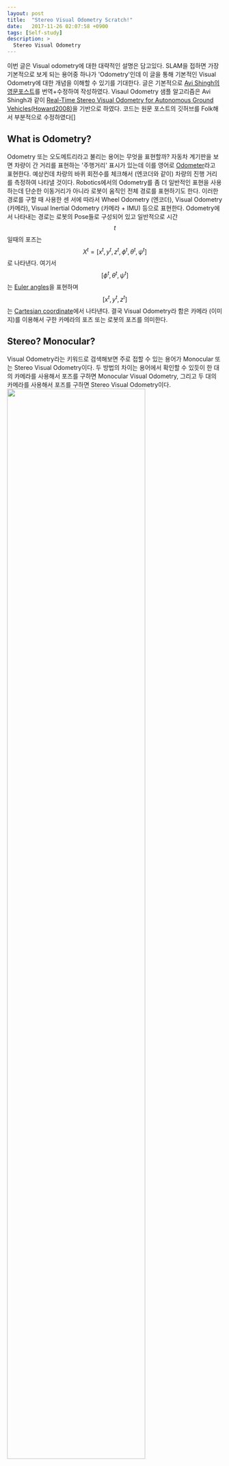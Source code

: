 ```yaml
---
layout: post
title:  "Stereo Visual Odometry Scratch!"
date:   2017-11-26 02:07:58 +0900
tags: [Self-study]
description: >
  Stereo Visual Odometry
---
```


이번 글은 Visual odometry에 대한 대략적인 설명은 담고있다. SLAM을 접하면 가장 기본적으로 보게 되는 용어중 하나가 'Odometry'인데 이 글을 통해 기본적인 Visual Odometry에 대한 개념을 이해할 수 있기를 기대한다. 글은 기본적으로 [Avi Shingh의 영문포스트](https://avisingh599.github.io/vision/visual-odometry-full/)를 번역+수정하여 작성하였다. Visaul Odometry 샘플 알고리즘은 Avi Shingh과 같이 [Real-Time Stereo Visual Odometry for Autonomous Ground Vehicles(Howard2008)](https://www-robotics.jpl.nasa.gov/publications/Andrew_Howard/howard_iros08_visodom.pdf)을 기반으로 하였다. 코드는 원문 포스트의 깃허브를 Folk해서 부분적으로 수정하였다[]


## What is Odometry?
Odometry 또는 오도메트리라고 불리는 용어는 무엇을 표현할까? 자동차 계기판을 보면 차량이 간 거리를 표현하는 '주행거리' 표시가 있는데 이를 영어로 [Odometer](https://en.wikipedia.org/wiki/Odometer)라고 표현한다. 예상컨데 차량의 바퀴 회전수를 체크해서 (엔코더와 같이) 차량의 진행 거리를 측정하여 나타낼 것이다. Robotics에서의 Odometry를 좀 더 일반적인 표현을 사용하는데 단순한 이동거리가 아니라 로봇이 움직인 전체 경로를 표현하기도 한다. 이러한 경로를 구할 때 사용한 센 서에 따라서 Wheel Odometry (엔코더), Visual Odometry (카메라), Visual Inertial Odometry (카메라 + IMU) 등으로 표현한다. Odometry에서 나타내는 경로는 로봇의 Pose들로 구성되어 있고 일반적으로 시간 $$t$$일때의 포즈는 $$X^t = [x^t, y^t, z^t, \phi^t, \theta^t, \psi^t]$$로 나타낸다. 여기서 $$[\phi^t, \theta^t, \psi^t]$$는 [Euler angles](http://mathworld.wolfram.com/EulerAngles.html)을 표현하며 $$[x^t, y^t, z^t]$$는  [Cartesian coordinate](https://en.wikipedia.org/wiki/Cartesian_coordinate_system)에서 나타낸다. 결국 Visual Odometry라 함은 카메라 (이미지)를 이용해서 구한 카메라의 포즈 또는 로봇의 포즈를 의미한다.

## Stereo? Monocular?
Visual Odometry라는 키워드로 검색해보면 주로 접할 수 있는 용어가 Monocular 또는 Stereo Visual Odometry이다. 두 방법의 차이는 용어에서 확인할 수 있듯이 한 대의 카메라를 사용해서 포즈를 구하면 Monocular Visual Odometry, 그리고 두 대의 카메라를 사용해서 포즈를 구하면 Stereo Visual Odometry이다.
    <img align="middle" src="/image/posts/Self-study/2017-11-26-Stereo-visual-odometry/jed.jpg" width="80%">


## Sample Stereo Visual Odometry

### Formulation of the Problem
#### Input
알고리즘의 입력은 Stereo 카메라에서 오는 image pair (left and right)의 stream이 사용된다. 간단하게 표현하게 위해서 시간 (프레임) $$t$$와 $$t+1$$일때의 스테레오 카메라의 왼쪽, 오른쪽 이미지를 수식을 표현하면 $$I^t_l, I^t_r, I^{t+1}_l, I^{t+1}_r$$이다. 여기서 위첨자는 시간, 아래첨자는 left, right를 의미한다. 그리고 스테레오 카메라는 캘리브레이션 (Calibration)이 되어있다고 전제한다. 알고리즘에서 사용되는 사전정보 (Prior)는 캘리브레이션 결과인 두 카메라의 [Intrinsic과 extrinsinc parameter](https://kr.mathworks.com/help/vision/stereo-camera-calibration.html)이다.

#### Output
알고리즘의 출력은 연속된 stereo image pair 간의 상대적인 포즈 정보이며 rotation matrix $$R$$와 translation vector $$t$$로 구성되어 있다.

### The algorithm
다양한 Stereo Odometry 알고리즘이 존재하지만 본 포스팅에서 참고할 논문은 2008년 IROS에 발표되었던 [Real-Time Stereo Visual Odometry for Autonomous Ground Vehicles(Howard2008)](https://www-robotics.jpl.nasa.gov/publications/Andrew_Howard/howard_iros08_visodom.pdf)이다. 샘플 데이터로는 Open dataset인 [KITTI benchmark dataset](http://www.cvlibs.net/datasets/kitti/eval_odometry.php)을 사용한다.

Outline:
1. 카메라로 부터 연속된 스테레오 영상 획득 $$I^t_l, I^t_r, I^{t+1}_l, I^{t+1}_r$$
2. 스테레오 영상 전처리: Undistortion & Rectification
3. Disparity map 계산: $$D^t \gets I^t_l, I^t_r$$, $$D^{t+1} \gets I^{t+1}_l, I^{t+1}_r$$
4. FAST 알고리즘으로 두 왼쪽 이미지 ($$I^t_l, I^{t+1}_l$$)에서 feature 검출 및 매칭
5. 순서 3에서 구한 Disparity map을 이용해서 순서 4에서 구한 feature들의 3D position 계산, $$I^t_l, I^{t+1}_l$$에서의 Point Clouds $$W^t_l, W^{t+1}_l$$ 획득
6. 전체 feature points들 중에서 모션 검출에 사용하기 적합한 포인트들 추리기 (Inliers)
7. 순서 6에서 구한 Inliers을 이용해서 Optimization, Frame $$t$$에서 왼쪽 카메라에 대한 Frame $$t+1$$의 왼쪽 카메라의 상대적인 위치를 구할 수 있다.

### Stereo Image Preprocessing
먼저 메일 알고리즘에 들어가기 전에 스테레오 영상을 전처리 하는 과정이 필요하다.
1. [Undistortion](https://en.wikipedia.org/wiki/Distortion_(optics)): 카메라의 렌즈나 센서의 위치 등에 의한 왜곡을 보정하는 단계
2. [Rectification](https://en.wikipedia.org/wiki/Image_rectification): 스테레오카메라에서 왼쪽, 오른쪽 카메라의 오차를 보정하는 단계이다. 이 단계를 거치고 나면 두 카메라의 epipolar line이 수평축과 평행하게 되므로 disparity를 계산할 때 한 축으로만 (수평축) 계산하면 된다. 아래의 그림을 보면 feature mathcing 결과(yellow line)가 수평축과 평행한 것을 확인할 수 있다. 즉, rectification을 통해서 아래의 그림과 같은 결과를 얻을 수 있도록 보정하는 것이다.

    <img align="middle" src="/image/posts/Self-study/2017-11-26-Stereo-visual-odometry/epi.jpg" width="80%">

### Disparity Map computation
스테레오 카메라에서 image pair를 획득하면 disparity map을 구할 수 있다. (카메라가 보고있는) 3차원 환경에서 어떤 점이 왼쪽 카메라에서 $$(x,y)$$ 위치에 있었다면 오른쪽 카메라에서 동일한 점은 $$(x+d, y)$$에 위치하게 된다. 여기서 $$d$$는 disparity를 의미하며, 반대로 두 카메라에서 disparity를 구하는 방법은 $$d = x_l-x_r$$이다.

Disparity map을 구할 때 사용하는 알고리즘은 Block 기반, Feature 기반 등 여러 방법이 있는데 본 포스팅에서는 (매틀랩에 내장되었는) 가장 기본적인 방법인 Block-Matching 알고리즘을 사용한다. 왼쪽 이미지에서 15x15 크기의 블록을 만들고 sliding-window 방법으로 오른쪽 이미지에서 해당 블록과 가장 유사한 부분을 찾아서 disparity를 구하는 방법이다. 수평축으로 검색을 하며 Sum-of-Absolute Differences (SAD)가 최소화하는 위치를 찾는다. 매틀랩에서는 이의 상위 버전인  [Semi-Global Block Matching algorithm](http://zone.ni.com/reference/en-XX/help/372916M-01/nivisionconceptsdita/guid-53310181-e4af-4093-bba1-f80b8c5da2f4/)이 구현되어 있으며 아래와 같이 사용한다.

```matlab
disparityMap1 = disparity(I1_l,I1_r, 'DistanceThreshold', 5);
```

### Feature Detection
여기서 사용한 Feature는 [FAST corner](http://www.edwardrosten.com/work/fast.html)이다. FAST corner는 중심점을 기준으로 주변 16 픽셀을 원 모양으로 탐색해서 빠르게 코너를 찾는 알고리즘으로 [ORB-SLAM](http://webdiis.unizar.es/~raulmur/orbslam/)등의 알고리즘에서도 사용한다. 물론 FAST corner가 아니라 SIFT나 SURF등의 feature를 사용할 수도 있으나 속도 등의 문제로 인해서 FAST를 사용한다.

그리고 Odometry 검출을 강인하기 위해서 detection 단계에서 들어간 하나의 트릭은 바로 ''Bucketing''이다. 이 과정은 입력 영상을 그리드로 나누고 FAST 특징점을 그리드의 각각 셀에서 독립적으로 구하는 과정을 의미한다. 예를들면, 약 600x400 이미지를 100x100 으로 그리드를 나누면 6x4 크기의 그리드가 된다. 각 셀마다 뽑은 FAST corner중에서 상위 20개만 후보군으로 사용된다. 이러한 방법을 사용하는 이유는 영상 전체를 대상으로 상위 feature를 추리게 되면 영상의 한 부분의 feature만 선택되믄 문제가 발생하게 된다. 이러한 bias는 모션 검출에서도 악영향을 끼칠 가능성이 높기 때문에 영상 전체 영역에서 전반적으로 feature가 검출되도록 하는 것이다. 관련 코드는 아래와 같다.

```matlab
points1_l = bucketFeatures(I1_l, h, b, h_break, b_break, numCorners);
```
그리고 function 내부는 다음과 같다.
``` matlab
function points = bucketFeatures(I, h, b, h_break, b_break, numCorners)
% input image I should be grayscale

y = floor(linspace(1, h - h/h_break, h_break));
x = floor(linspace(1, b - b/b_break, b_break));

final_points = [];
for i=1:length(y)
    for j=1:length(x)
    roi =   [x(j),y(i),floor(b/b_break),floor(h/h_break)];
    corners = detectFASTFeatures(I, 'MinQuality', 0.00, 'MinContrast', 0.1, 'ROI',roi );
    corners = corners.selectStrongest(numCorners);
    final_points = vertcat(final_points, corners.Location);
    end
end
points = cornerPoints(final_points);
```

### Feature Matching
Feature를 추출하고 나면 다음단계로는 Feature description과 matching 단계이다. 일반적으로는 Mathcing을 위해서 feature descriptor를 정의하고 NNDR (Nearest Neighbor Distance Ratio)등을 이용해서 matching을 하는데 본 포스팅에서는 [KLT tracker](https://cecas.clemson.edu/~stb/klt/)를 이용하여 matching을 한다. KLT tracker는 image gradient 방향으로 검색하며 pixel intensity 차이가 최소화 되는 지역을 matching 포인트로 삼는다. 자세한 내용은 [링크](https://cecas.clemson.edu/~stb/klt/)를 통해 확인할 수 있다. 이미지 $$I^t_l$$에서의 feature들을 $$F^t$$로 정의하고 $$I^{t+1}_l$$에서의 feature들을 $$F^{t+1}$$로 정의 했을때 코드에서 사용한 function은 아래와 같다.

```matlab
tracker = vision.PointTracker('MaxBidirectionalError', 1);
initialize(tracker, points1_l.Location, I1_l);
[points2_l, validity] = step(tracker, I2_l);
```

그리고 위와 같이 $$F^{t+1}$$를 matching feature로 사용하면 outlier도 다수 포함되어 있기 때문에 1) disparity값이 할당되지 않은 feature 2) tracking threshold가 낮은 feature는 검출에서 제외하였다.


### Feature Point Triangulation
이번 단계는 포인트의 disparity를 이용해서 각 프레임 ($$t, t+1$$) 에서의 3D point clouds를 구하는 과정이다. 이는 카메라의 intrinsic, extrinsic 파라미터를 이용해서 이미지의 feature point를 reprojection함으로써 획득할 수 있다. Reprojection matrix $$Q$$는 아래와 같으며 3D point clouds 연산은 다음과 같다. $$\hat{W}^t = Q\times[x,y,d,1]^T$$.

$$ Q=
  \left[ {\begin{array}{cccc}
   1 & 0 & 0 & -c_{x} \\
   0 & 1 & 0 & -c_{y} \\
   0 & 0 & 0 & -f \\
   0 & 0 & -1/T_{x} & 0
  \end{array} } \right]$$

  $$c_x=$$ x축 principal point (intrinsic parameter)
  $$c_y=$$ y축 principal point (intrinsic parameter)
  $$f=$$ focal length
  $$T_x=$$ Stereo baseline

### Inlier Detection step
Feature들의 3차원 포인트를 구하면 이제 Optimization에 들어가기 전에 Outlier들을 추려내는 과정이 필요하다. Optimization 기반 방법은 모든 입력들의 에러를 최소화 하는 방향으로 최적화 되기 때문에 입력들 중에 Outlier가 포함되어 있다면 결과가 좋지 않을 경우가 많다. 이를 위해 [Robust estimator (M-estimator)](https://en.wikipedia.org/wiki/M-estimator)등이 사용되기도 하나 가장 원론적인 방법은 Optimization에 사용할 입력을 정리해서 Outlier를 최대한 제거하는 것이 될 것이다.
우선 여기서 사용한 Maximum Inlier Set 검색 방법은 Point들의 [Maximal Clique Problem](https://en.wikipedia.org/wiki/Clique_problem)과 같다. 여기서 Graph의 한 노드는 한개의 feature set으로 볼 수 있다. 연속된 두 영상 ($$t$$, $$t+1$$) 각각에서 feature 들 간에 depth 차이가 작은 경우, 예를 들면 $$t$$에서의 1번과 2번 feature의 depth 차이와 $$t+1$$에서의 1번과 2번 feature의 depth 차이가 일정 이하로 작으면 1, 2번 feature는 서로 연관성이 있다고 보고 Consistency Matrix $$M(1,2) = 1$$로 설정한다. 이렇게 n개의 feature에 대해서 n-by-n matrix를 구성하고 이중에서 maximal clique를 만들어 나가는 과정이다.
가령 가장 많은 후보군이 링크된 feature를 $$f_m$$이라고 한다면 $$f_m$$과 링크된 feature들 중에서 다시 가장 많이 링크된 feature들을 찾아서 inlier로 정의한다. 코드는 아래와 같다.

```matlab
function cl = updateClique(potentialNodes, clique, M)

maxNumMatches = 0;
curr_max = 0;
for i = 1:length(potentialNodes)
    if(potentialNodes(i)==1)
        numMatches = 0;
        for j = 1:length(potentialNodes)
            if (potentialNodes(j) & M(i,j))
                numMatches = numMatches + 1;
            end
        end
        if (numMatches>=maxNumMatches)
            curr_max = i;
            maxNumMatches = numMatches;
        end
    end
end

if (maxNumMatches~=0)
    clique(length(clique)+1) = curr_max;
end

cl = clique;


function newSet = findPotentialNodes(clique, M)

newSet = M(:,clique(1));
if (size(clique)>1)
    for i=2:length(clique)
        newSet = newSet & M(:,clique(i));
    end
end

for i=1:length(clique)
    newSet(clique(i)) = 0;
end

```

### Pose Computation ($$R$$ and $$t$$)
이제 inlier pointset 까지 구했으면 마지막 과정은 inlier set을 이용해서 두 카메라간의 포즈를 구하는 과정이다. 보통 $$t$$ frame 기준으로 $$t+1$$ frame pose를 구한다. 여기서 사용한 방법은 Levenberg-Marquardt non-linear least squares를 사용하였으며 식은 다음과 같다.

$$\epsilon = \sum_{\mathcal{F}^{t}, \mathcal{F}^{t+1}} (\mathbf{j_{t}} - \mathbf{P}\mathbf{T}\mathbf{w_{t+1}})^{2} + (\mathbf{j_{t+1}} - \mathbf{P}\mathbf{T^{-1}}\mathbf{w_{t}})^{2}$$

$$j^t, j^{t+1}$$: Inlier set의 2D pixel 위치
$$w^t, w^{t+1}$$: 3D homogeneous coordinate
$$P$$: projection matrix (3D to pixel)
$$T$$: transfomation matrix  $$[R|t]$$

```matlab
function F = minimize(PAR, F1, F2, W1, W2, P1)
r = PAR(1:3);
t = PAR(4:6);
%F1, F2 -> 2d coordinates of features in I1_l, I2_l
%W1, W2 -> 3d coordinates of the features that have been triangulated
%P1, P2 -> Projection matrices for the two cameras
%r, t -> 3x1 vectors, need to be varied for the minimization
F = zeros(2*size(F1,1), 3);
reproj1 = zeros(size(F1,1), 3);
reproj2 = zeros(size(F1,1), 3);

dcm = angle2dcm( r(1), r(2), r(3), 'ZXZ' );
tran = [ horzcat(dcm, t); [0 0 0 1]];

for k = 1:size(F1,1)
    f1 = F1(k, :)';
    f1(3) = 1;
    w2 = W2(k, :)';
    w2(4) = 1;

    f2 = F2(k, :)';
    f2(3) = 1;
    w1 = W1(k, :)';
    w1(4) = 1;

    f1_repr = P1*(tran)*w2;
    f1_repr = f1_repr/f1_repr(3);
    f2_repr = P1*pinv(tran)*w1;
    f2_repr = f2_repr/f2_repr(3);

    reproj1(k, :) = (f1 - f1_repr);
    reproj2(k, :) = (f2 - f2_repr);
end

F = [reproj1; reproj2];
```

### Validation of results
위 알고리즘을 실제로 적용할 때는 두 가지 추가적인 validation을 적용해서 최종 포즈를 사용할 수 있는지 확인한다.
1. 각 Clique은 최소한 8개 이상 유사한 feature들이 있는 경우에만 노드를 추가할 것
2. Reprojection error $$\epsilon$$ 은 기준 error threshold 이하로 작아야 할 것
